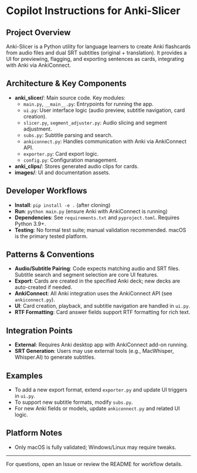 # Copilot Instructions for Anki-Slicer

## Project Overview
Anki-Slicer is a Python utility for language learners to create Anki flashcards from audio files and dual SRT subtitles (original + translation). It provides a UI for previewing, flagging, and exporting sentences as cards, integrating with Anki via AnkiConnect.

## Architecture & Key Components
- **anki_slicer/**: Main source code. Key modules:
  - `main.py`, `__main__.py`: Entrypoints for running the app.
  - `ui.py`: User interface logic (audio preview, subtitle navigation, card creation).
  - `slicer.py`, `segment_adjuster.py`: Audio slicing and segment adjustment.
  - `subs.py`: Subtitle parsing and search.
  - `ankiconnect.py`: Handles communication with Anki via AnkiConnect API.
  - `exporter.py`: Card export logic.
  - `config.py`: Configuration management.
- **anki_clips/**: Stores generated audio clips for cards.
- **images/**: UI and documentation assets.

## Developer Workflows
- **Install**: `pip install -e .` (after cloning)
- **Run**: `python main.py` (ensure Anki with AnkiConnect is running)
- **Dependencies**: See `requirements.txt` and `pyproject.toml`. Requires Python 3.9+.
- **Testing**: No formal test suite; manual validation recommended. macOS is the primary tested platform.

## Patterns & Conventions
- **Audio/Subtitle Pairing**: Code expects matching audio and SRT files. Subtitle search and segment selection are core UI features.
- **Export**: Cards are created in the specified Anki deck; new decks are auto-created if needed.
- **AnkiConnect**: All Anki integration uses the AnkiConnect API (see `ankiconnect.py`).
- **UI**: Card creation, playback, and subtitle navigation are handled in `ui.py`.
- **RTF Formatting**: Card answer fields support RTF formatting for rich text.

## Integration Points
- **External**: Requires Anki desktop app with AnkiConnect add-on running.
- **SRT Generation**: Users may use external tools (e.g., MacWhisper, Whisper.AI) to generate subtitles.

## Examples
- To add a new export format, extend `exporter.py` and update UI triggers in `ui.py`.
- To support new subtitle formats, modify `subs.py`.
- For new Anki fields or models, update `ankiconnect.py` and related UI logic.

## Platform Notes
- Only macOS is fully validated; Windows/Linux may require tweaks.

---
For questions, open an Issue or review the README for workflow details.
